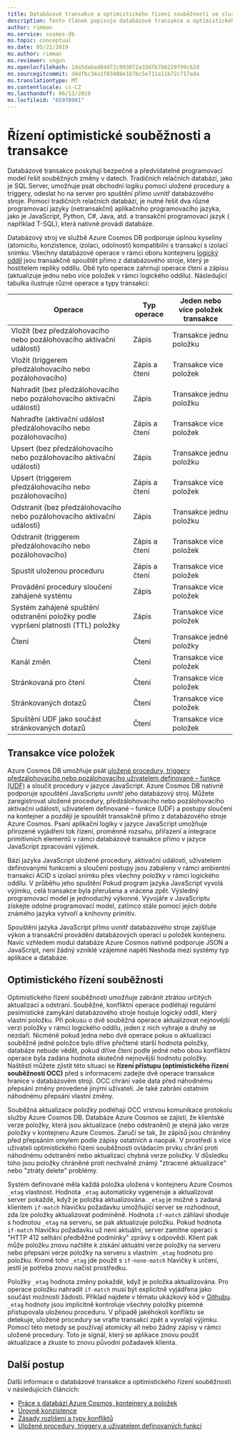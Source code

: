 ```yaml
---
title: Databázové transakce a optimistického řízení souběžnosti ve službě Azure Cosmos DB
description: Tento článek popisuje databázové transakce a optimistického řízení souběžnosti ve službě Azure Cosmos DB
author: rimman
ms.service: cosmos-db
ms.topic: conceptual
ms.date: 05/21/2019
ms.author: rimman
ms.reviewer: sngun
ms.openlocfilehash: 1da5dabad04d72c903072a33dfb7b0229f99c62d
ms.sourcegitcommit: d4dfbc34a1f03488e1b7bc5e711a11b72c717ada
ms.translationtype: MT
ms.contentlocale: cs-CZ
ms.lasthandoff: 06/13/2019
ms.locfileid: "65978991"
---
```

# <a name="transactions-and-optimistic-concurrency-control"></a>Řízení optimistické souběžnosti a transakce

Databázové transakce poskytují bezpečné a předvídatelné programovací model řešit souběžných změny v datech. Tradičních relačních databází, jako je SQL Server, umožňuje psát obchodní logiku pomocí uložené procedury a triggery, odeslat ho na server pro spuštění přímo uvnitř databázového stroje. Pomocí tradičních relačních databází, je nutné řešit dva různé programovací jazyky (netransakční) aplikačního programovacího jazyka, jako je JavaScript, Python, C#, Java, atd. a transakční programovací jazyk ( například T-SQL), která nativně provádí databáze.

Databázový stroj ve službě Azure Cosmos DB podporuje úplnou kyseliny (atomicitu, konzistence, izolaci, odolnosti) kompatibilní s transakcí s izolací snímku. Všechny databázové operace v rámci oboru kontejneru [logický oddíl](partition-data.md) jsou transakčně spouštět přímo z databázového stroje, který je hostitelem repliky oddílu. Obě tyto operace zahrnují operace čtení a zápisu (aktualizuje jednu nebo více položek v rámci logického oddílu). Následující tabulka ilustruje různé operace a typy transakcí:

| **Operace**  | **Typ operace** | **Jeden nebo více položek transakce** |
|---------|---------|---------|
| Vložit (bez předzálohovacího nebo pozálohovacího aktivační události) | Zápis | Transakce jednu položku |
| Vložit (triggerem předzálohovacího nebo pozálohovacího) | Zápis a čtení | Transakce více položek |
| Nahradit (bez předzálohovacího nebo pozálohovacího aktivační události) | Zápis | Transakce jednu položku |
| Nahraďte (aktivační událost předzálohovacího nebo pozálohovacího) | Zápis a čtení | Transakce více položek |
| Upsert (bez předzálohovacího nebo pozálohovacího aktivační události) | Zápis | Transakce jednu položku |
| Upsert (triggerem předzálohovacího nebo pozálohovacího) | Zápis a čtení | Transakce více položek |
| Odstranit (bez předzálohovacího nebo pozálohovacího aktivační události) | Zápis | Transakce jednu položku |
| Odstranit (triggerem předzálohovacího nebo pozálohovacího) | Zápis a čtení | Transakce více položek |
| Spustit uloženou proceduru | Zápis a čtení | Transakce více položek |
| Provádění procedury sloučení zahájené systému | Zápis | Transakce více položek |
| Systém zahájené spuštění odstranění položky podle vypršení platnosti (TTL) položky | Zápis | Transakce více položek |
| Čtení | Čtení | Transakce jedné položky |
| Kanál změn | Čtení | Transakce více položek |
| Stránkovaná pro čtení | Čtení | Transakce více položek |
| Stránkovaných dotazů | Čtení | Transakce více položek |
| Spuštění UDF jako součást stránkovaných dotazů | Čtení | Transakce více položek |

## <a name="multi-item-transactions"></a>Transakce více položek

Azure Cosmos DB umožňuje psát [uložené procedury, triggery předzálohovacího nebo pozálohovacího uživatelem definované – funkce (UDF)](stored-procedures-triggers-udfs.md) a sloučit procedury v jazyce JavaScript. Azure Cosmos DB nativně podporuje spouštění JavaScriptu uvnitř jeho databázový stroj. Můžete zaregistrovat uložené procedury, předzálohovacího nebo pozálohovacího aktivační události, uživatelem definované – funkce (UDF) a postupy sloučení na kontejner a později je spouštět transakčně přímo z databázového stroje Azure Cosmos. Psaní aplikační logiky v jazyce JavaScript umožňuje přirozené vyjádření tok řízení, proměnné rozsahu, přiřazení a integrace primitivních elementů v rámci databázové transakce přímo v jazyce JavaScript zpracování výjimek.

Bázi jazyka JavaScript uložené procedury, aktivační události, uživatelem definovanými funkcemi a sloučení postupy jsou zabaleny v rámci ambientní transakci ACID s izolací snímku přes všechny položky v rámci logického oddílu. V průběhu jeho spuštění Pokud program jazyka JavaScript vyvolá výjimku, celá transakce byla přerušena a vrácena zpět. Výsledný programovací model je jednoduchý výkonné. Vývojáře v JavaScriptu získejte odolné programovací model, zatímco stále pomocí jejich dobře známého jazyka vytvoří a knihovny primitiv.

Spouštění jazyka JavaScript přímo uvnitř databázového stroje zajišťuje výkon a transakční provádění databázových operací u položek kontejneru. Navíc vzhledem modul databáze Azure Cosmos nativně podporuje JSON a JavaScript, není žádný vzniklé vzájemné napětí Neshoda mezi systémy typ aplikace a databáze.

## <a name="optimistic-concurrency-control"></a>Optimistického řízení souběžnosti 

Optimistického řízení souběžnosti umožňuje zabránit ztrátou určitých aktualizací a odstraní. Souběžné, konfliktní operace podléhají regulární pesimistické zamykání databázového stroje hostuje logický oddíl, který vlastní položku. Při pokusu o dvě souběžná operace aktualizovat nejnovější verzi položky v rámci logického oddílu, jeden z nich vyhraje a druhý se nezdaří. Nicméně pokud jedna nebo dvě operace pokus o aktualizaci souběžně jedné položce bylo dříve přečtené starší hodnota položky, databáze nebude vědět, pokud dříve čtení podle jedné nebo obou konfliktní operace byla zadána hodnota skutečně nejnovější hodnotu položky. Naštěstí můžete zjistit této situaci se **řízení přístupu (optimistického řízení souběžnosti OCC)** před s informacemi zadejte dvě operace transakce hranice v databázovém stroji. OCC chrání vaše data před náhodnému přepsání změny provedené jinými uživateli. Je také zabrání ostatním náhodnému přepsání vlastní změny.

Souběžná aktualizace položky podléhají OCC vrstvou komunikace protokolu služby Azure Cosmos DB. Databáze Azure Cosmos se zajistí, že klientské verze položky, která jsou aktualizace (nebo odstranění) je stejná jako verze položky v kontejneru Azure Cosmos. Zaručí se tak, že zápisů jsou chráněny před přepsáním omylem podle zápisy ostatních a naopak. V prostředí s více uživateli optimistického řízení souběžnosti ovládacím prvku chrání proti náhodnému odstranění nebo aktualizaci chybná verze položky. V důsledku toho jsou položky chráněné proti nechvalně známý "ztracené aktualizace" nebo "ztráty delete" problémy.

Systém definované měla každá položka uložená v kontejneru Azure Cosmos `_etag` vlastnost. Hodnota `_etag` automaticky vygeneruje a aktualizovat server pokaždé, když je položka aktualizována. `_etag` je možné s zadaná klientem `if-match` hlavičku požadavku umožňující server se rozhodnout, zda lze položky aktualizovat podmíněně. Hodnota `if-match` záhlaví shoduje s hodnotou `_etag` na serveru, se pak aktualizuje položku. Pokud hodnota `if-match` hlavičku požadavku už není aktuální, server zamítne operaci s "HTTP 412 selhání předběžné podmínky" zprávy s odpovědí. Klient pak může položku znovu načtěte k získání aktuální verze položky na serveru nebo přepsání verze položky na serveru s vlastním `_etag` hodnotu pro položku. Kromě toho `_etag` jde použít s `if-none-match` hlavičky k určení, jestli je potřeba znovu načíst prostředku. 

Položky `_etag` hodnota změny pokaždé, když je položka aktualizována. Pro operace položku nahradit `if-match` musí být explicitně vyjádřena jako součást možnosti žádosti. Příklad najdete v tématu ukázkový kód v [Githubu](https://github.com/Azure/azure-documentdb-dotnet/blob/master/samples/code-samples/DocumentManagement/Program.cs#L398-L446). `_etag` hodnoty jsou implicitně kontroluje všechny položky písemné přistupovala uloženou proceduru. V případě jakéhokoli konfliktu se detekuje, uložené procedury se vraťte transakci zpět a vyvolají výjimku. Pomocí této metody se používají atomicky all nebo žádný zápisy v rámci uložené procedury. Toto je signál, který se aplikace znovu použít aktualizace a zkuste to znovu původní požadavek klienta.

## <a name="next-steps"></a>Další postup

Další informace o databázové transakce a optimistického řízení souběžnosti v následujících článcích:

- [Práce s databází Azure Cosmos, kontejnery a položek](databases-containers-items.md)
- [Úrovně konzistence](consistency-levels.md)
- [Zásady rozlišení a typy konfliktů](conflict-resolution-policies.md)
- [Uložené procedury, triggery a uživatelem definovaných funkcí](stored-procedures-triggers-udfs.md)
